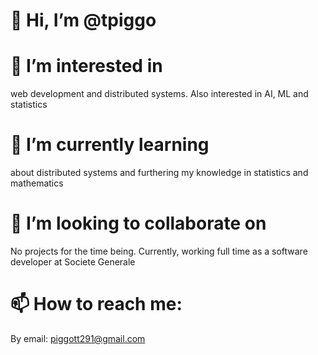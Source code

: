# 👋 Hi, I’m @tpiggo
# 👀 I’m interested in 
web development and distributed systems. Also interested in AI, ML and statistics
# 🌱 I’m currently learning
about distributed systems and furthering my knowledge in statistics and mathematics
# 💞️ I’m looking to collaborate on
No projects for the time being. Currently, working full time as a software developer at Societe Generale
# 📫 How to reach me: 
By email: piggott291@gmail.com

<!---
tpiggo/tpiggo is a ✨ special ✨ repository because its `README.md` (this file) appears on your GitHub profile.
You can click the Preview link to take a look at your changes.
--->
